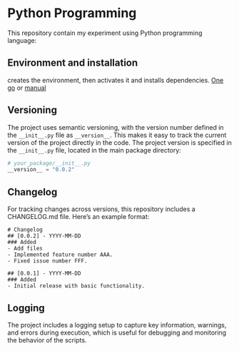 # Python Programming
This repository contain my experiment using Python programming language:

## Environment and installation
creates the environment, then activates it and installs dependencies. [One go](setup.bat)  or [manual](setup.md)
   
## Versioning
The project uses semantic versioning, with the version number defined in the `__init__.py` file as `__version__`. This makes it easy to track the current version of the project directly in the code.
The project version is specified in the `__init__.py` file, located in the main package directory:

```python
# your_package/__init__.py
__version__ = "0.0.2"
```

## Changelog
For tracking changes across versions, this repository includes a CHANGELOG.md file. Here’s an example format:
```
# Changelog
## [0.0.2] - YYYY-MM-DD
### Added
- Add files
- Implemented feature number AAA.
- Fixed issue number FFF.

## [0.0.1] - YYYY-MM-DD
### Added
- Initial release with basic functionality.

```

## Logging
The project includes a logging setup to capture key information, warnings, and errors during execution, which is useful for debugging and monitoring the behavior of the scripts.

